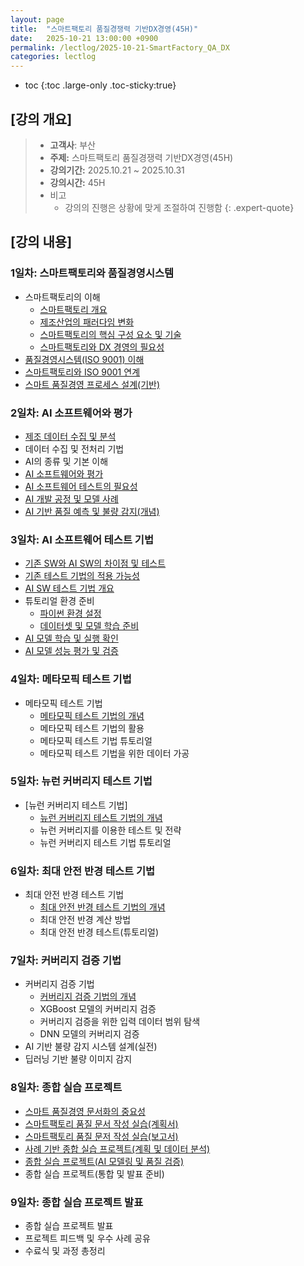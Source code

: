 ```yaml
---
layout: page
title:  "스마트팩토리 품질경쟁력 기반DX경영(45H)"
date:   2025-10-21 13:00:00 +0900
permalink: /lectlog/2025-10-21-SmartFactory_QA_DX
categories: lectlog
---
```

* toc
{:toc .large-only .toc-sticky:true}


## [강의 개요]

> - **고객사**: 부산
> - **주제:** 스마트팩토리 품질경쟁력 기반DX경영(45H)
> - **강의기간:** 2025.10.21 ~ 2025.10.31
> - **강의시간:** 45H
> - 비고
>   - 강의의 진행은 상황에 맞게 조절하여 진행함
{: .expert-quote}

## [강의 내용]

### 1일차: 스마트팩토리와 품질경영시스템
- 스마트팩토리의 이해
    - [스마트팩토리 개요](/materials/S06-01-01-01_01-SmartFactoryOverview)
    - [제조산업의 패러다임 변화](/materials/S06-01-01-02_01-ParadigmShiftInTheManufacturingIndustry)
    - [스마트팩토리의 핵심 구성 요소 및 기술](/materials/S06-01-03-01_01-SmartFactoryComponents)
    - [스마트팩토리와 DX 경영의 필요성](/materials/S06-03-01-01_01-DxManagement)
- [품질경영시스템(ISO 9001) 이해](/materials/S06-03-02-01_01-Iso9001Overview)
- [스마트팩토리와 ISO 9001 연계](/materials/S06-03-03-01_01-SmartFactoryXIso9001)
- [스마트 품질경영 프로세스 설계(기반)](/materials/S06-03-04-01_01-DxManagementProcess)

### 2일차: AI 소프트웨어와 평가
- [제조 데이터 수집 및 분석](/materials/S06-04-01-01_01-ManufacturingDataCollectAndAnalyze)
- 데이터 수집 및 전처리 기법
- AI의 종류 및 기본 이해
- [AI 소프트웨어와 평가](/materials/S03-10-01-01_01-AiSwEvaluation)
- [AI 소프트웨어 테스트의 필요성](/materials/S03-10-01-02_01-AiSwTestOverview)
- [AI 개발 공정 및 모델 사례](/materials/S06-04-02-01_01-AiDevelopmentProcessAndModelExamples)
- [AI 기반 품질 예측 및 불량 감지(개념)](/materials/S06-04-03-01_01-AiBasedQualityPredictionAndDefectDetection)

### 3일차: AI 소프트웨어 테스트 기법
- [기존 SW와 AI SW의 차이점 및 테스트](/materials/S03-10-01-03_01-ExistingSwAndAiSwComparison)
- [기존 테스트 기법의 적용 가능성](/materials/S03-10-01-04_01-ExistingTestingTechniques)
- [AI SW 테스트 기법 개요](/materials/S03-10-01-05_01-AiSwTestingTechniques)
- 튜토리얼 환경 준비
    - [파이썬 환경 설정](/materials/S03-10-02-01_01-TutorialPreparation)
    - [데이터셋 및 모델 학습 준비](/materials/S03-10-02-01_02-DatasetAndModelTrainingPreparation)
- [AI 모델 학습 및 실행 확인](/materials/S03-10-02-02_01-AiModelTrainingAndVerification)
- [AI 모델 성능 평가 및 검증](/materials/S03-10-02-03_01-AiModelEvaluationAndValidation)

### 4일차: 메타모픽 테스트 기법
- 메타모픽 테스트 기법
    - [메타모픽 테스트 기법의 개념](/materials/S03-10-02-04_01-MetamorphicTestOverview)
    - 메타모픽 테스트 기법의 활용
    - 메타모픽 테스트 기법 튜토리얼
    - 메타모픽 테스트 기법을 위한 데이터 가공

### 5일차: 뉴런 커버리지 테스트 기법
- [뉴런 커버리지 테스트 기법]
    - [뉴런 커버리지 테스트 기법의 개념](/materials/S03-10-02-05_01-NeuronCoverageTestOverview)
    - 뉴런 커버리지를 이용한 테스트 및 전략
    - 뉴런 커버리지 테스트 기법 튜토리얼

### 6일차: 최대 안전 반경 테스트 기법
- 최대 안전 반경 테스트 기법
    - [최대 안전 반경 테스트 기법의 개념](/materials/S03-10-02-06_01-MaximumSafetyRadiusTestOverview)
    - 최대 안전 반경 계산 방법
    - 최대 안전 반경 테스트(튜토리얼)

### 7일차: 커버리지 검증 기법
- 커버리지 검증 기법
    - [커버리지 검증 기법의 개념](/materials/S03-10-02-07_01-CoverageVerificationOverview)
    - XGBoost 모델의 커버리지 검증
    - 커버리지 검증을 위한 입력 데이터 범위 탐색
    - DNN 모델의 커버리지 검증
- AI 기반 불량 감지 시스템 설계(실전)
- 딥러닝 기반 불량 이미지 감지

### 8일차: 종합 실습 프로젝트
- [스마트 품질경영 문서화의 중요성](/materials/S06-03-05-01_01-DxManagementDocumentation)
- [스마트팩토리 품질 문서 작성 실습(계획서)](/materials/S06-03-06-01_01-QualityDocumentationPlan)
- [스마트팩토리 품질 문저 작성 실습(보고서)](/materials/S06-03-06-02_01-QualityDocumentationReport)
- [사례 기반 종합 실습 프로젝트(계획 및 데이터 분석)](/materials/S06-09-01-01_01-PlanningAndDataAnalysisPrj)
- [종합 실습 프로젝트(AI 모델링 및 품질 검증)](/materials/S06-09-02-01_01-AiModelingAndQualityVerificationPrj)
- 종합 실습 프로젝트(통합 및 발표 준비)

### 9일차: 종합 실습 프로젝트 발표
- 종합 실습 프로젝트 발표
- 프로젝트 피드백 및 우수 사례 공유
- 수료식 및 과정 총정리